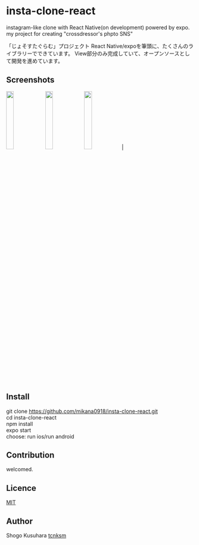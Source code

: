 # insta-clone-react
instagram-like clone with React Native(on development)
powered by expo.</br>
my project for creating "crossdressor's phpto SNS"

「じょそすたぐらむ」プロジェクト
React Native/expoを筆頭に、たくさんのライブラリーでできています。
View部分のみ完成していて、オープンソースとして開発を進めています。


## Screenshots
 <img width="20%" height="20%" src="https://github.com/mikana0918/insta-clone-react/blob/master/Simulator%20Screen%20Shot%20-%20iPhone%20X%20-%202019-08-30%20at%2000.45.24.png?raw=true"> <img width="20%" height="20%" style="width:20%, height:20%" src="https://github.com/mikana0918/insta-clone-react/blob/master/Simulator%20Screen%20Shot%20-%20iPhone%20X%20-%202019-08-30%20at%2000.47.17.png?raw=true"> <img width="20%" height="20%" style="width:20%, height:20%" src="https://github.com/mikana0918/insta-clone-react/blob/master/Simulator%20Screen%20Shot%20-%20iPhone%20X%20-%202019-08-30%20at%2000.47.40.png?raw=true">|

## Install
git clone https://github.com/mikana0918/insta-clone-react.git</br>
cd insta-clone-react</br>
npm install</br>
expo start</br>
choose: run ios/run android

## Contribution
welcomed.

## Licence

[MIT](https://github.com/tcnksm/tool/blob/master/LICENCE)

## Author
Shogo Kusuhara
[tcnksm](https://github.com/tcnksm)

